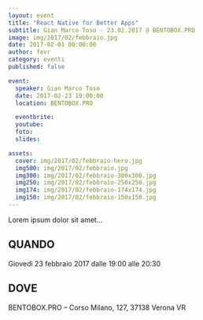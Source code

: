 ```yaml
---
layout: event
title: "React Native for Better Apps"
subtitle: Gian Marco Toso - 23.02.2017 @ BENTOBOX.PRO
image: img/2017/02/febbraio.jpg
date: 2017-02-01 00:00:00
author: fevr
category: eventi
published: false

event:
  speaker: Gian Marco Toso
  date: 2017-02-23 19:00:00
  location: BENTOBOX.PRO

  eventbrite: 
  youtube: 
  foto: 
  slides:

assets:
  cover: img/2017/02/febbraio-hero.jpg
  img500: img/2017/02/febbraio.jpg
  img300: img/2017/02/febbraio-300x300.jpg
  img250: img/2017/02/febbraio-250x250.jpg
  img174: img/2017/02/febbraio-174x174.jpg
  img150: img/2017/02/febbraio-150x150.jpg
---
```


Lorem ipsum dolor sit amet...

## QUANDO
Giovedì 23 febbraio 2017 dalle 19:00 alle 20:30

## DOVE
BENTOBOX.PRO – Corso Milano, 127, 37138 Verona VR

